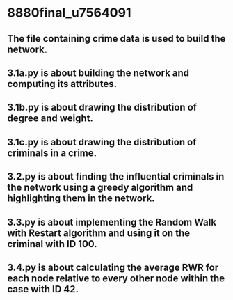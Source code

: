 # 8880final_u7564091
## The file containing crime data is used to build the network.
## 3.1a.py is about building the network and computing its attributes.
## 3.1b.py is about drawing the distribution of degree and weight.
## 3.1c.py is about drawing the distribution of criminals in a crime.
## 3.2.py is about finding the influential criminals in the network using a greedy algorithm and highlighting them in the network.
## 3.3.py is about implementing the Random Walk with Restart algorithm and using it on the criminal with ID 100.
## 3.4.py is about calculating the average RWR for each node relative to every other node within the case with ID 42.
